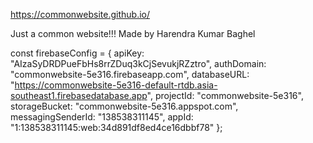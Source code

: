 https://commonwebsite.github.io/

Just a common website!!! Made by Harendra Kumar Baghel


const firebaseConfig = {
    apiKey: "AIzaSyDRDPueFbHs8rrZDuq3kCjSevukjRZztro",
    authDomain: "commonwebsite-5e316.firebaseapp.com",
    databaseURL: "https://commonwebsite-5e316-default-rtdb.asia-southeast1.firebasedatabase.app",
    projectId: "commonwebsite-5e316",
    storageBucket: "commonwebsite-5e316.appspot.com",
    messagingSenderId: "138538311145",
    appId: "1:138538311145:web:34d891df8ed4ce16dbbf78"
  };